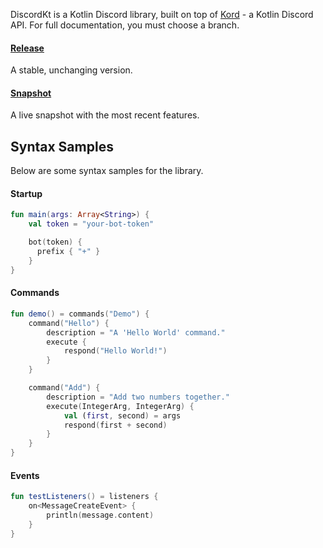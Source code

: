 DiscordKt is a Kotlin Discord library, built on top of [Kord](https://github.com/kordlib/kord) - a Kotlin Discord API. For full documentation, you must choose a branch.

#### [Release](release/index.md)
A stable, unchanging version.

#### [Snapshot](snapshot/index.md)
A live snapshot with the most recent features.

## Syntax Samples

Below are some syntax samples for the library.

#### Startup

```kotlin
fun main(args: Array<String>) {
    val token = "your-bot-token"

    bot(token) {
      prefix { "+" }
    }
}
```

#### Commands

```Kotlin
fun demo() = commands("Demo") {
    command("Hello") {
        description = "A 'Hello World' command."
        execute {
            respond("Hello World!")
        }
    }

    command("Add") {
        description = "Add two numbers together."
        execute(IntegerArg, IntegerArg) {
            val (first, second) = args
            respond(first + second)
        }
    }
}
```

#### Events

```Kotlin
fun testListeners() = listeners {
    on<MessageCreateEvent> {
        println(message.content)
    }
}
```
